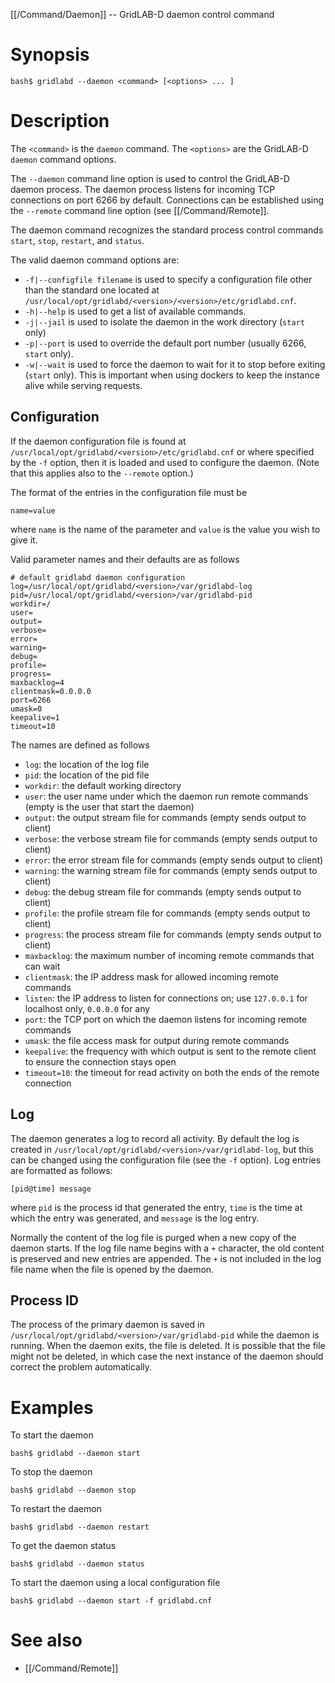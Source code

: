 [[/Command/Daemon]] -- GridLAB-D daemon control command

# Synopsis

~~~
bash$ gridlabd --daemon <command> [<options> ... ] 
~~~

# Description

The `<command>` is the `daemon` command. The `<options>` are the GridLAB-D `daemon` command options.

The `--daemon` command line option is used to control the GridLAB-D daemon process.  The daemon process listens for incoming TCP connections on port 6266 by default.  Connections can be established using the `--remote` command line option (see [[/Command/Remote]].

The daemon command recognizes the standard process control commands `start`, `stop`, `restart`, and `status`.  

The valid daemon command options are:
* `-f|--configfile filename` is used to specify a configuration file other than the standard one located at `/usr/local/opt/gridlabd/<version>/<version>/etc/gridlabd.cnf`.
* `-h|--help` is used to get a list of available commands.
* `-j|--jail` is used to isolate the daemon in the work directory (`start` only)
* `-p|--port` is used to override the default port number (usually 6266, `start` only).
* `-w|--wait` is used to force the daemon to wait for it to stop before exiting (`start` only).  This is important when using dockers to keep the instance alive while serving requests.

## Configuration

If the daemon configuration file is found at `/usr/local/opt/gridlabd/<version>/etc/gridlabd.cnf` or where specified by the `-f` option, then it is loaded and used to configure the daemon. (Note that this applies also to the `--remote` option.)

The format of the entries in the configuration file must be

~~~
name=value
~~~

where `name` is the name of the parameter and `value` is the value you wish to give it.

Valid parameter names and their defaults are as follows

~~~
# default gridlabd daemon configuration
log=/usr/local/opt/gridlabd/<version>/var/gridlabd-log
pid=/usr/local/opt/gridlabd/<version>/var/gridlabd-pid
workdir=/
user=
output=
verbose=
error=
warning=
debug=
profile=
progress=
maxbacklog=4
clientmask=0.0.0.0
port=6266
umask=0
keepalive=1
timeout=10
~~~

The names are defined as follows

* `log`: the location of the log file
* `pid`: the location of the pid file
* `workdir`: the default working directory
* `user`: the user name under which the daemon run remote commands (empty is the user that start the daemon)
* `output`: the output stream file for commands (empty sends output to client)
* `verbose`: the verbose stream file for commands (empty sends output to client)
* `error`: the error stream file for commands (empty sends output to client)
* `warning`: the warning stream file for commands (empty sends output to client)
* `debug`: the debug stream file for commands (empty sends output to client)
* `profile`: the profile stream file for commands (empty sends output to client)
* `progress`: the process stream file for commands (empty sends output to client)
* `maxbacklog`: the maximum number of incoming remote commands that can wait 
* `clientmask`: the IP address mask for allowed incoming remote commands
* `listen`: the IP address to listen for connections on; use `127.0.0.1` for localhost only, `0.0.0.0` for any
* `port`: the TCP port on which the daemon listens for incoming remote commands
* `umask`: the file access mask for output during remote commands
* `keepalive`: the frequency with which output is sent to the remote client to ensure the connection stays open
* `timeout=10`: the timeout for read activity on both the ends of the remote connection

## Log

The daemon generates a log to record all activity. By default the log is created in `/usr/local/opt/gridlabd/<version>/var/gridlabd-log`, but this can be changed using the configuration file (see the `-f` option).  Log entries are formatted as follows:

~~~
[pid@time] message
~~~

where `pid` is the process id that generated the entry, `time` is the time at which the entry was generated, and `message` is the log entry.

Normally the content of the log file is purged when a new copy of the daemon starts.  If the log file name begins with a `+` character, the old content is preserved and new entries are appended.  The `+` is not included in the log file name when the file is opened by the daemon.

## Process ID

The process of the primary daemon is saved in `/usr/local/opt/gridlabd/<version>/var/gridlabd-pid` while the daemon is running.  When the daemon exits, the file is deleted. It is possible that the file might not be deleted, in which case the next instance of the daemon should correct the problem automatically.

# Examples

To start the daemon

~~~
bash$ gridlabd --daemon start
~~~

To stop the daemon

~~~
bash$ gridlabd --daemon stop
~~~

To restart the daemon

~~~
bash$ gridlabd --daemon restart
~~~

To get the daemon status

~~~
bash$ gridlabd --daemon status
~~~

To start the daemon using a local configuration file

~~~
bash$ gridlabd --daemon start -f gridlabd.cnf
~~~

# See also

* [[/Command/Remote]]
